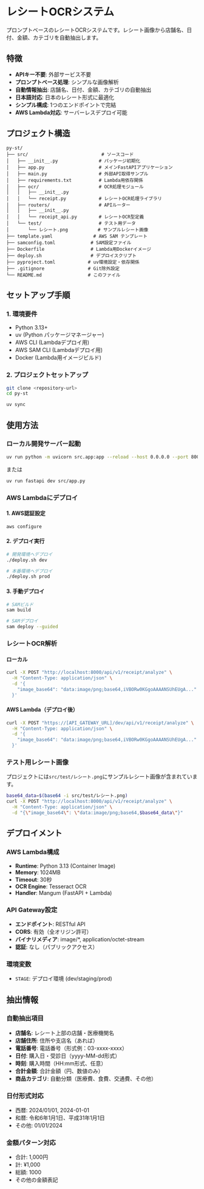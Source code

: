 # レシートOCRシステム

プロンプトベースのレシートOCRシステムです。レシート画像から店舗名、日付、金額、カテゴリを自動抽出します。

## 特徴

- **APIキー不要**: 外部サービス不要
- **プロンプトベース処理**: シンプルな画像解析
- **自動情報抽出**: 店舗名、日付、金額、カテゴリの自動抽出
- **日本語対応**: 日本のレシート形式に最適化
- **シンプル構成**: 1つのエンドポイントで完結
- **AWS Lambda対応**: サーバーレスデプロイ可能

## プロジェクト構造

```
py-st/
├── src/                           # ソースコード
│   ├── __init__.py               # パッケージ初期化
│   ├── app.py                    # メインFastAPIアプリケーション
│   ├── main.py                   # 外部API取得サンプル
│   ├── requirements.txt          # Lambda用依存関係
│   ├── ocr/                      # OCR処理モジュール
│   │   ├── __init__.py
│   │   └── receipt.py            # レシートOCR処理ライブラリ
│   ├── routers/                  # APIルーター
│   │   ├── __init__.py
│   │   └── receipt_api.py        # レシートOCR型定義
│   └── test/                     # テスト用データ
│       └── レシート.png           # サンプルレシート画像
├── template.yaml               # AWS SAM テンプレート
├── samconfig.toml             # SAM設定ファイル
├── Dockerfile                 # Lambda用Dockerイメージ
├── deploy.sh                  # デプロイスクリプト
├── pyproject.toml            # uv環境設定・依存関係
├── .gitignore                # Git除外設定
└── README.md                 # このファイル
```

## セットアップ手順

### 1. 環境要件

- Python 3.13+
- uv (Python パッケージマネージャー)
- AWS CLI (Lambdaデプロイ用)
- AWS SAM CLI (Lambdaデプロイ用)
- Docker (Lambda用イメージビルド)

### 2. プロジェクトセットアップ

```bash
git clone <repository-url>
cd py-st

uv sync
```

## 使用方法

### ローカル開発サーバー起動

```bash
uv run python -m uvicorn src.app:app --reload --host 0.0.0.0 --port 8000
```

または

```bash
uv run fastapi dev src/app.py
```

### AWS Lambdaにデプロイ

#### 1. AWS認証設定

```bash
aws configure
```

#### 2. デプロイ実行

```bash
# 開発環境へデプロイ
./deploy.sh dev

# 本番環境へデプロイ
./deploy.sh prod
```

#### 3. 手動デプロイ

```bash
# SAMビルド
sam build

# SAMデプロイ
sam deploy --guided
```

### レシートOCR解析

#### ローカル

```bash
curl -X POST "http://localhost:8000/api/v1/receipt/analyze" \
  -H "Content-Type: application/json" \
  -d '{
    "image_base64": "data:image/png;base64,iVBORw0KGgoAAAANSUhEUgA..."
  }'
```

#### AWS Lambda（デプロイ後）

```bash
curl -X POST "https://[API_GATEWAY_URL]/dev/api/v1/receipt/analyze" \
  -H "Content-Type: application/json" \
  -d '{
    "image_base64": "data:image/png;base64,iVBORw0KGgoAAAANSUhEUgA..."
  }'
```

### テスト用レシート画像

プロジェクトには`src/test/レシート.png`にサンプルレシート画像が含まれています。

```bash
base64_data=$(base64 -i src/test/レシート.png)
curl -X POST "http://localhost:8000/api/v1/receipt/analyze" \
  -H "Content-Type: application/json" \
  -d "{\"image_base64\": \"data:image/png;base64,$base64_data\"}"
```

## デプロイメント

### AWS Lambda構成

- **Runtime**: Python 3.13 (Container Image)
- **Memory**: 1024MB
- **Timeout**: 30秒
- **OCR Engine**: Tesseract OCR
- **Handler**: Mangum (FastAPI + Lambda)

### API Gateway設定

- **エンドポイント**: RESTful API
- **CORS**: 有効（全オリジン許可）
- **バイナリメディア**: image/*, application/octet-stream
- **認証**: なし（パブリックアクセス）

### 環境変数

- `STAGE`: デプロイ環境 (dev/staging/prod)

## 抽出情報

### 自動抽出項目

- **店舗名**: レシート上部の店舗・医療機関名
- **店舗住所**: 住所や支店名（あれば）
- **電話番号**: 電話番号（形式例：03-xxxx-xxxx）
- **日付**: 購入日・受診日（yyyy-MM-dd形式）
- **時刻**: 購入時間（HH:mm形式、任意）
- **合計金額**: 合計金額（円、数値のみ）
- **商品カテゴリ**: 自動分類（医療費、食費、交通費、その他）

### 日付形式対応

- 西暦: 2024/01/01, 2024-01-01
- 和暦: 令和6年1月1日、平成31年1月1日
- その他: 01/01/2024

### 金額パターン対応

- 合計: 1,000円
- 計: ¥1,000
- 総額: 1000
- その他の金額表記